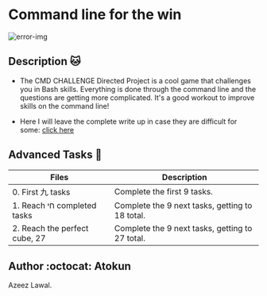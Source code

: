 # Command line for the win

![error-img](https://s3.amazonaws.com/intranet-projects-files/holbertonschool-sysadmin_devops/324/06AChAO.png)

## Description :cat:

* The CMD CHALLENGE Directed Project is a cool game that challenges you in Bash skills. Everything is done through the command line and the questions are getting more complicated. It's a good workout to improve skills on the command line!

- Here I will leave the complete write up in case they are difficult for some:
[click here](https://medium.com/@estebandelahoz/commandile-challenge-bash-c06f777fbc78)


## Advanced Tasks :light_rail:

| Files | Description |
| ----- | ----------- |
| 0. First 九 tasks  | Complete the first 9 tasks. |
| 1. Reach חי completed tasks   |Complete the 9 next tasks, getting to 18 total.|
| 2. Reach the perfect cube, 27 | Complete the 9 next tasks, getting to 27 total.


## Author :octocat: Atokun

Azeez Lawal.